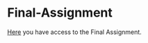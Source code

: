 # Final-Assignment

[Here](https://github.com/RicardoGabriel/Final-Assignment/blob/master/AEA1_Assignment.ipynb) you have access to the Final Assignment.
